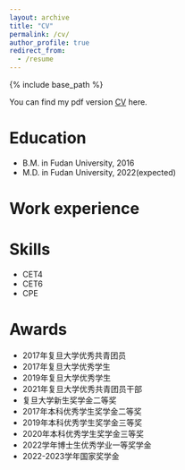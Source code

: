 ```yaml
---
layout: archive
title: "CV"
permalink: /cv/
author_profile: true
redirect_from:
  - /resume
---
```


{% include base_path %}

You can find my pdf version [CV](../assets/CV.pdf) here.

Education
======
* B.M. in Fudan University, 2016
* M.D. in Fudan University, 2022(expected)

Work experience
======
  
Skills
======
* CET4
* CET6
* CPE

Awards
======
* 2017年复旦大学优秀共青团员
* 2017年复旦大学优秀学生
* 2019年复旦大学优秀学生
* 2021年复旦大学优秀共青团员干部
* 复旦大学新生奖学金二等奖
* 2017年本科优秀学生奖学金二等奖
* 2019年本科优秀学生奖学金三等奖
* 2020年本科优秀学生奖学金三等奖
* 2022学年博士生优秀学业一等奖学金
* 2022-2023学年国家奖学金

